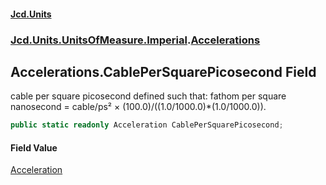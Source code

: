 #### [Jcd.Units](index.md 'index')
### [Jcd.Units.UnitsOfMeasure.Imperial](Jcd.Units.UnitsOfMeasure.Imperial.md 'Jcd.Units.UnitsOfMeasure.Imperial').[Accelerations](Accelerations.md 'Jcd.Units.UnitsOfMeasure.Imperial.Accelerations')

## Accelerations.CablePerSquarePicosecond Field

cable per square picosecond defined such that: fathom per square nanosecond = cable/ps² ×
(100.0)/((1.0/1000.0)*(1.0/1000.0)).

```csharp
public static readonly Acceleration CablePerSquarePicosecond;
```

#### Field Value
[Acceleration](Acceleration.md 'Jcd.Units.UnitTypes.Acceleration')